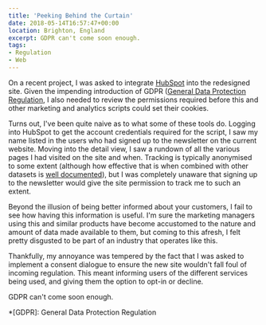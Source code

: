 ```yaml
---
title: 'Peeking Behind the Curtain'
date: 2018-05-14T16:57:47+00:00
location: Brighton, England
excerpt: GDPR can't come soon enough.
tags:
- Regulation
- Web
---
```

On a recent project, I was asked to integrate [HubSpot][1] into the redesigned site. Given the impending introduction of GDPR ([General Data Protection Regulation][2], I also needed to review the permissions required before this and other marketing and analytics scripts could set their cookies.

Turns out, I've been quite naive as to what some of these tools do. Logging into HubSpot to get the account credentials required for the script, I saw my name listed in the users who had signed up to the newsletter on the current website. Moving into the detail view, I saw a rundown of all the various pages I had visited on the site and when. Tracking is typically anonymised to some extent (although how effective that is when combined with other datasets is [well documented][3]), but I was completely unaware that signing up to the newsletter would give the site permission to track me to such an extent.

Beyond the illusion of being better informed about your customers, I fail to see how having this information is useful. I'm sure the marketing managers using this and similar products have become accustomed to the nature and amount of data made available to them, but coming to this afresh, I felt pretty disgusted to be part of an industry that operates like this.

Thankfully, my annoyance was tempered by the fact that I was asked to implement a consent dialogue to ensure the new site wouldn't fall foul of incoming regulation. This meant informing users of the different services being used, and giving them the option to opt-in or decline.

GDPR can't come soon enough.

[1]: https://www.hubspot.com
[2]: https://en.wikipedia.org/wiki/General_Data_Protection_Regulation
[3]: https://www.wired.com/2007/12/why-anonymous-data-sometimes-isnt

*[GDPR]: General Data Protection Regulation
